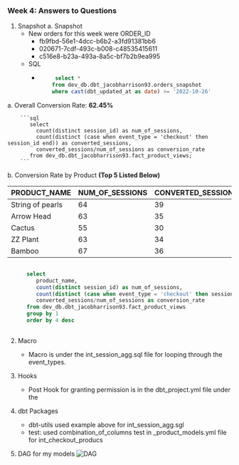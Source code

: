 ### Week 4: Answers to Questions


 1. Snapshot
  a. Snapshot
      - New orders for this week were ORDER_ID
        - fb9fbd-56e1-4dcc-b6b2-a3fd91381bb6
        - 020671-7cdf-493c-b008-c48535415611
        - c516e8-b23a-493a-8a5c-bf7b2b9ea995
      - SQL
        - ```sql 
               select *
              from dev_db.dbt_jacobharrison93.orders_snapshot
              where cast(dbt_updated_at as date) >= '2022-10-26'
          ```
  a. Overall Conversion Rate: __62.45%__    
			
        ```sql
           select
             count(distinct session_id) as num_of_sessions,
             count(distinct (case when event_type = 'checkout' then session_id end)) as converted_sessions,
             converted_sessions/num_of_sessions as conversion_rate
           from dev_db.dbt_jacobharrison93.fact_product_views;
        ```
        
   b. Conversion Rate by Product __(Top 5 Listed Below)__
   
   
   |PRODUCT_NAME|NUM_OF_SESSIONS|CONVERTED_SESSIONS|CONVERSION_RATE|
   |---------------------|------------------|---------------------|----------------|
   | String of pearls	| 64	| 39 |	0.609375 |
   | Arrow Head	| 63	| 35	| 0.555556 |
   | Cactus	|55	| 30 |	0.545455 |
   | ZZ Plant	| 63	| 34 |	0.539683 |
   | Bamboo	| 67	| 36 |	0.537313 |
   

   ```sql
   
	     select
	        product_name,
	        count(distinct session_id) as num_of_sessions,
	        count(distinct (case when event_type = 'checkout' then session_id end)) as converted_sessions,
	        converted_sessions/num_of_sessions as conversion_rate
	     from dev_db.dbt_jacobharrison93.fact_product_views
	     group by 1
	     order by 4 desc
       
   ```

2. Macro
     - Macro is under the int_session_agg.sql file for looping through the event_types.

3. Hooks
     - Post Hook for granting permission is in the dbt_project.yml file under the 

4. dbt Packages
     - dbt-utils used example above for int_session_agg.sgl
     - test: used combination_of_columns test in _product_models.yml file for int_checkout_producs
      
	
 6.  DAG for my models
	![DAG](https://user-images.githubusercontent.com/111754475/197208317-cf8487e1-7a29-4399-bdeb-b0d617e03596.PNG)


    
